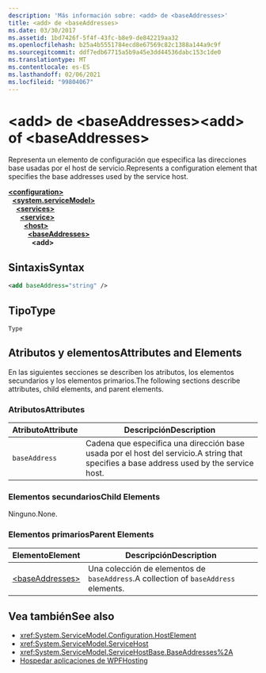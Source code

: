 ```yaml
---
description: 'Más información sobre: <add> de <baseAddresses>'
title: <add> de <baseAddresses>
ms.date: 03/30/2017
ms.assetid: 1bd7426f-5f4f-43fc-b8e9-de842219aa32
ms.openlocfilehash: b25a4b5551784ecd8e67569c82c1388a144a9c9f
ms.sourcegitcommit: ddf7edb67715a5b9a45e3dd44536dabc153c1de0
ms.translationtype: MT
ms.contentlocale: es-ES
ms.lasthandoff: 02/06/2021
ms.locfileid: "99804067"
---
```

# <a name="add-of-baseaddresses"></a><span data-ttu-id="fa599-103">\<add> de \<baseAddresses></span><span class="sxs-lookup"><span data-stu-id="fa599-103">\<add> of \<baseAddresses></span></span>

<span data-ttu-id="fa599-104">Representa un elemento de configuración que especifica las direcciones base usadas por el host de servicio.</span><span class="sxs-lookup"><span data-stu-id="fa599-104">Represents a configuration element that specifies the base addresses used by the service host.</span></span>  
  
[**\<configuration>**](../configuration-element.md)\
&nbsp;&nbsp;[**\<system.serviceModel>**](system-servicemodel.md)\
&nbsp;&nbsp;&nbsp;&nbsp;[**\<services>**](services.md)\
&nbsp;&nbsp;&nbsp;&nbsp;&nbsp;&nbsp;[**\<service>**](service.md)\
&nbsp;&nbsp;&nbsp;&nbsp;&nbsp;&nbsp;&nbsp;&nbsp;[**\<host>**](host.md)\
&nbsp;&nbsp;&nbsp;&nbsp;&nbsp;&nbsp;&nbsp;&nbsp;&nbsp;&nbsp;[**\<baseAddresses>**](baseaddresses.md)\
&nbsp;&nbsp;&nbsp;&nbsp;&nbsp;&nbsp;&nbsp;&nbsp;&nbsp;&nbsp;&nbsp;&nbsp;**\<add>**  
  
## <a name="syntax"></a><span data-ttu-id="fa599-105">Sintaxis</span><span class="sxs-lookup"><span data-stu-id="fa599-105">Syntax</span></span>  
  
```xml  
<add baseAddress="string" />
```  
  
## <a name="type"></a><span data-ttu-id="fa599-106">Tipo</span><span class="sxs-lookup"><span data-stu-id="fa599-106">Type</span></span>  

 `Type`  
  
## <a name="attributes-and-elements"></a><span data-ttu-id="fa599-107">Atributos y elementos</span><span class="sxs-lookup"><span data-stu-id="fa599-107">Attributes and Elements</span></span>  

 <span data-ttu-id="fa599-108">En las siguientes secciones se describen los atributos, los elementos secundarios y los elementos primarios.</span><span class="sxs-lookup"><span data-stu-id="fa599-108">The following sections describe attributes, child elements, and parent elements.</span></span>  
  
### <a name="attributes"></a><span data-ttu-id="fa599-109">Atributos</span><span class="sxs-lookup"><span data-stu-id="fa599-109">Attributes</span></span>  
  
|<span data-ttu-id="fa599-110">Atributo</span><span class="sxs-lookup"><span data-stu-id="fa599-110">Attribute</span></span>|<span data-ttu-id="fa599-111">Descripción</span><span class="sxs-lookup"><span data-stu-id="fa599-111">Description</span></span>|  
|---------------|-----------------|  
|`baseAddress`|<span data-ttu-id="fa599-112">Cadena que especifica una dirección base usada por el host del servicio.</span><span class="sxs-lookup"><span data-stu-id="fa599-112">A string that specifies a base address used by the service host.</span></span>|  
  
### <a name="child-elements"></a><span data-ttu-id="fa599-113">Elementos secundarios</span><span class="sxs-lookup"><span data-stu-id="fa599-113">Child Elements</span></span>  

 <span data-ttu-id="fa599-114">Ninguno.</span><span class="sxs-lookup"><span data-stu-id="fa599-114">None.</span></span>  
  
### <a name="parent-elements"></a><span data-ttu-id="fa599-115">Elementos primarios</span><span class="sxs-lookup"><span data-stu-id="fa599-115">Parent Elements</span></span>  
  
|<span data-ttu-id="fa599-116">Elemento</span><span class="sxs-lookup"><span data-stu-id="fa599-116">Element</span></span>|<span data-ttu-id="fa599-117">Descripción</span><span class="sxs-lookup"><span data-stu-id="fa599-117">Description</span></span>|  
|-------------|-----------------|  
|[\<baseAddresses>](baseaddresses.md)|<span data-ttu-id="fa599-118">Una colección de elementos de `baseAddress`.</span><span class="sxs-lookup"><span data-stu-id="fa599-118">A collection of `baseAddress` elements.</span></span>|  
  
## <a name="see-also"></a><span data-ttu-id="fa599-119">Vea también</span><span class="sxs-lookup"><span data-stu-id="fa599-119">See also</span></span>

- <xref:System.ServiceModel.Configuration.HostElement>
- <xref:System.ServiceModel.ServiceHost>
- <xref:System.ServiceModel.ServiceHostBase.BaseAddresses%2A>
- [<span data-ttu-id="fa599-120">Hospedar aplicaciones de WPF</span><span class="sxs-lookup"><span data-stu-id="fa599-120">Hosting</span></span>](../../../wcf/feature-details/hosting.md)
